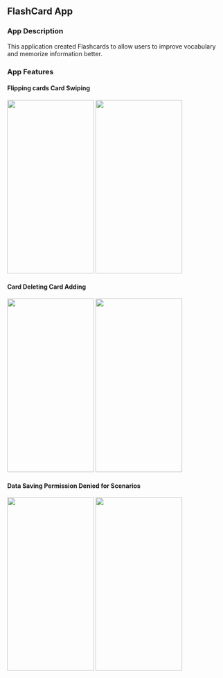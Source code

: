 ## FlashCard App

### App Description
This application created Flashcards to allow users to improve vocabulary and memorize information better.

### App Features

#### Flipping cards         Card Swiping
<img src="https://media.giphy.com/media/VftxJPp0Qfx7lkC2Lw/giphy.gif" width="200" height="400">     <img src="https://media.giphy.com/media/zegkqeESaGC6n6FoCe/giphy.gif" width="200" height="400"><br>
#### Card Deleting               Card Adding
<img src="https://media.giphy.com/media/VftxJPp0Qfx7lkC2Lw/giphy.gif" width="200" height="400">     <img src="https://media.giphy.com/media/nxoCZ93SinVaBclQvs/giphy.gif" width="200" height="400"><br>
#### Data Saving                 Permission Denied for Scenarios
<img src="https://media.giphy.com/media/b9A9acBSJuQlyspL41/giphy.gif" width="200" height="400">     <img src="https://media.giphy.com/media/I7leNzT0vJfQyvwK9D/giphy.gif" width="200" height="400"><br>

